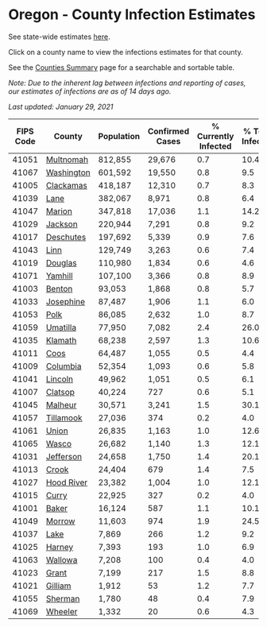 # Oregon - County Infection Estimates

See state-wide estimates [here](/infections/us-or).

Click on a county name to view the infections estimates for that county.

See the [Counties Summary](/infections/summary-counties) page for a searchable and sortable table.

*Note: Due to the inherent lag between infections and reporting of cases, our estimates of infections are as of 14 days ago.*

*Last updated: January 29, 2021*

|   FIPS Code |                   County |   Population |   Confirmed Cases |   % Currently Infected |   % Total Infected |
|-------------|--------------------------|--------------|-------------------|------------------------|--------------------|
|       41051 |   [Multnomah](multnomah) |      812,855 |            29,676 |                    0.7 |               10.4 |
|       41067 | [Washington](washington) |      601,592 |            19,550 |                    0.8 |                9.5 |
|       41005 |   [Clackamas](clackamas) |      418,187 |            12,310 |                    0.7 |                8.3 |
|       41039 |             [Lane](lane) |      382,067 |             8,971 |                    0.8 |                6.4 |
|       41047 |         [Marion](marion) |      347,818 |            17,036 |                    1.1 |               14.2 |
|       41029 |       [Jackson](jackson) |      220,944 |             7,291 |                    0.8 |                9.2 |
|       41017 |   [Deschutes](deschutes) |      197,692 |             5,339 |                    0.9 |                7.6 |
|       41043 |             [Linn](linn) |      129,749 |             3,263 |                    0.6 |                7.4 |
|       41019 |       [Douglas](douglas) |      110,980 |             1,834 |                    0.6 |                4.6 |
|       41071 |       [Yamhill](yamhill) |      107,100 |             3,366 |                    0.8 |                8.9 |
|       41003 |         [Benton](benton) |       93,053 |             1,868 |                    0.8 |                5.7 |
|       41033 |   [Josephine](josephine) |       87,487 |             1,906 |                    1.1 |                6.0 |
|       41053 |             [Polk](polk) |       86,085 |             2,632 |                    1.0 |                8.7 |
|       41059 |     [Umatilla](umatilla) |       77,950 |             7,082 |                    2.4 |               26.0 |
|       41035 |       [Klamath](klamath) |       68,238 |             2,597 |                    1.3 |               10.6 |
|       41011 |             [Coos](coos) |       64,487 |             1,055 |                    0.5 |                4.4 |
|       41009 |     [Columbia](columbia) |       52,354 |             1,093 |                    0.6 |                5.8 |
|       41041 |       [Lincoln](lincoln) |       49,962 |             1,051 |                    0.5 |                6.1 |
|       41007 |       [Clatsop](clatsop) |       40,224 |               727 |                    0.6 |                5.1 |
|       41045 |       [Malheur](malheur) |       30,571 |             3,241 |                    1.5 |               30.1 |
|       41057 |   [Tillamook](tillamook) |       27,036 |               374 |                    0.2 |                4.0 |
|       41061 |           [Union](union) |       26,835 |             1,163 |                    1.0 |               12.6 |
|       41065 |           [Wasco](wasco) |       26,682 |             1,140 |                    1.3 |               12.1 |
|       41031 |   [Jefferson](jefferson) |       24,658 |             1,750 |                    1.4 |               20.1 |
|       41013 |           [Crook](crook) |       24,404 |               679 |                    1.4 |                7.5 |
|       41027 | [Hood River](hood-river) |       23,382 |             1,004 |                    1.0 |               12.1 |
|       41015 |           [Curry](curry) |       22,925 |               327 |                    0.2 |                4.0 |
|       41001 |           [Baker](baker) |       16,124 |               587 |                    1.1 |               10.1 |
|       41049 |         [Morrow](morrow) |       11,603 |               974 |                    1.9 |               24.5 |
|       41037 |             [Lake](lake) |        7,869 |               266 |                    1.2 |                9.2 |
|       41025 |         [Harney](harney) |        7,393 |               193 |                    1.0 |                6.9 |
|       41063 |       [Wallowa](wallowa) |        7,208 |               100 |                    0.4 |                4.0 |
|       41023 |           [Grant](grant) |        7,199 |               217 |                    1.5 |                8.8 |
|       41021 |       [Gilliam](gilliam) |        1,912 |                53 |                    1.2 |                7.7 |
|       41055 |       [Sherman](sherman) |        1,780 |                48 |                    0.4 |                7.9 |
|       41069 |       [Wheeler](wheeler) |        1,332 |                20 |                    0.6 |                4.3 |